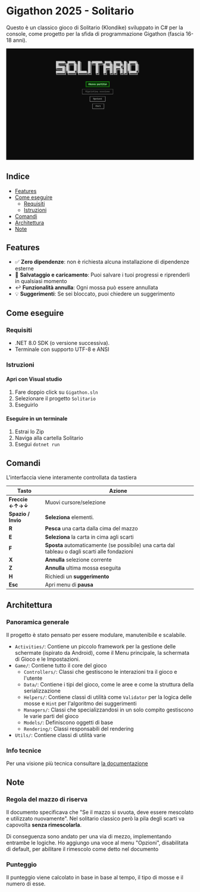 ﻿# Gigathon 2025 - Solitario

Questo è un classico gioco di Solitario (Klondike) sviluppato in C# per la console, come progetto per la sfida di programmazione Gigathon (fascia 16-18 anni).

![Anteprima](media/preview.gif)

## Indice
- [Features](#features)
- [Come eseguire](#come-eseguire)
    - [Requisiti](#requisiti)
    - [Istruzioni](#istruzioni)
- [Comandi](#comandi)
- [Architettura](#architettura)
- [Note](#note)

## Features
- ✅ **Zero dipendenze**: non è richiesta alcuna installazione di dipendenze esterne
- 💾 **Salvataggio e caricamento**: Puoi salvare i tuoi progressi e riprenderli in qualsiasi momento
- ↩️ **Funzionalità annulla**: Ogni mossa può essere annullata
- 💡 **Suggerimenti**: Se sei bloccato, puoi chiedere un suggerimento

## Come eseguire
### Requisiti
- .NET 8.0 SDK (o versione successiva).
- Terminale con supporto UTF-8 e ANSI

### Istruzioni
#### Apri con Visual studio
1. Fare doppio click su `Gigathon.sln`
2. Selezionare il progetto `Solitario`
3. Eseguirlo

#### Eseguire in un terminale
1. Estrai lo Zip
2. Naviga alla cartella Solitario
2. Esegui `dotnet run`

## Comandi
L'interfaccia viene interamente controllata da tastiera

| Tasto              | Azione                                     |
| -----------------  | ------------------------------------------ |
| **Freccie ←↑→↓**   | Muovi cursore/selezione                    |
| **Spazio / Invio** | **Seleziona** elementi.                    |
| **R**              | **Pesca** una carta dalla cima del mazzo   |
| **E**              | **Seleziona** la carta in cima agli scarti |
| **F**              | **Sposta** automaticamente (se possibile) una carta dal tableau o dagli scarti alle fondazioni |
| **X**              | **Annulla** selezione corrente             |
| **Z**              | **Annulla** ultima mossa eseguita          |
| **H**              | Richiedi un **suggerimento**               |
| **Esc**            | Apri menu di **pausa**                     |

## Architettura
### Panoramica generale
Il progetto è stato pensato per essere modulare, manutenibile e scalabile.

- `Activities/`: Contiene un piccolo framework per la gestione delle schermate (ispirato da Android), come il Menu principale, la schermata di Gioco e le Impostazioni.
- `Game/`: Contiene tutto il core del gioco
    - `Controllers/`: Classi che gestiscono le interazioni tra il gioco e l'utente
    - `Data/`: Contiene i tipi del gioco, come le aree e come la struttura della serializzazione
    - `Helpers/`: Contiene classi di utilità come `Validator` per la logica delle mosse e `Hint` per l'algoritmo dei suggerimenti
    - `Managers/`: Classi che specializzandosi in un solo compito gestiscono le varie parti del gioco
    - `Models/`: Definiscono oggetti di base
    - `Rendering/`: Classi responsabili del rendering
- `Utils/`: Contiene classi di utilità varie
### Info tecnice
Per una visione più tecnica consultare [la documentazione](docs/README.md)

## Note
### Regola del mazzo di riserva
Il documento specificava che "Se il mazzo si svuota, deve essere mescolato e utilizzato nuovamente".
Nel solitario classico però la pila degli scarti va capovolta **senza rimescolarla**.

Di conseguenza sono andato per una via di mezzo, implementando entrambe le logiche.
Ho aggiungo una voce al menu "Opzioni", disabilitata di default, per abilitare il rimescolo come detto nel documento

### Punteggio
Il punteggio viene calcolato in base in base al tempo, il tipo di mosse e il numero di esse.